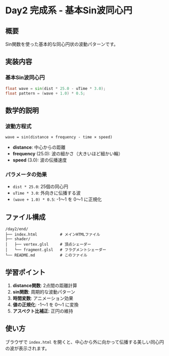 # Day2 完成系 - 基本Sin波同心円

## 概要
Sin関数を使った基本的な同心円状の波動パターンです。

## 実装内容

### 基本Sin波同心円
```glsl
float wave = sin(dist * 25.0 - uTime * 3.0);
float pattern = (wave + 1.0) * 0.5;
```

## 数学的説明

### 波動方程式
```
wave = sin(distance × frequency - time × speed)
```

- **distance**: 中心からの距離
- **frequency** (25.0): 波の細かさ（大きいほど細かい輪）
- **speed** (3.0): 波の伝播速度

### パラメータの効果
- `dist * 25.0`: 25個の同心円
- `uTime * 3.0`: 外向きに伝播する波
- `(wave + 1.0) * 0.5`: -1～1 を 0～1 に正規化

## ファイル構成
```
/day2/end/
├── index.html          # メインHTMLファイル
├── shader/
│   ├── vertex.glsl     # 頂点シェーダー
│   └── fragment.glsl   # フラグメントシェーダー
└── README.md           # このファイル
```

## 学習ポイント
1. **distance関数**: 2点間の距離計算
2. **sin関数**: 周期的な波動パターン
3. **時間変数**: アニメーション効果
4. **値の正規化**: -1～1 を 0～1 に変換
5. **アスペクト比補正**: 正円の維持

## 使い方
ブラウザで `index.html` を開くと、中心から外に向かって伝播する美しい同心円の波が表示されます。
